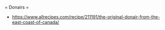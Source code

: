 = Donairs =
* https://www.allrecipes.com/recipe/211191/the-original-donair-from-the-east-coast-of-canada/
